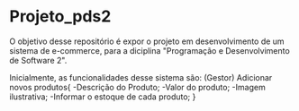 # Projeto_pds2

O objetivo desse repositório é expor o projeto em desenvolvimento de um sistema de e-commerce, para a diciplina "Programação e Desenvolvimento de Software 2".

Inicialmente, as funcionalidades desse sistema são:
(Gestor)
Adicionar novos produtos{
	-Descrição do Produto;
	-Valor do produto;
	-Imagem ilustrativa;
	-Informar o estoque de cada produto;
	}
